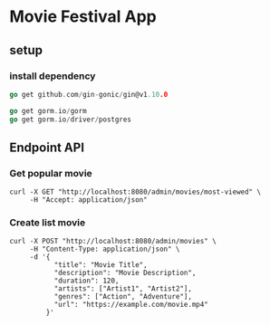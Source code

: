 # Movie Festival App

## setup
### install dependency

```go
go get github.com/gin-gonic/gin@v1.10.0

go get gorm.io/gorm
go get gorm.io/driver/postgres
```

## Endpoint API
### Get popular movie
```shell
curl -X GET "http://localhost:8080/admin/movies/most-viewed" \
     -H "Accept: application/json"
```

### Create list movie
```shell
curl -X POST "http://localhost:8080/admin/movies" \
     -H "Content-Type: application/json" \
     -d '{
           "title": "Movie Title",
           "description": "Movie Description",
           "duration": 120,
           "artists": ["Artist1", "Artist2"],
           "genres": ["Action", "Adventure"],
           "url": "https://example.com/movie.mp4"
         }'
```
